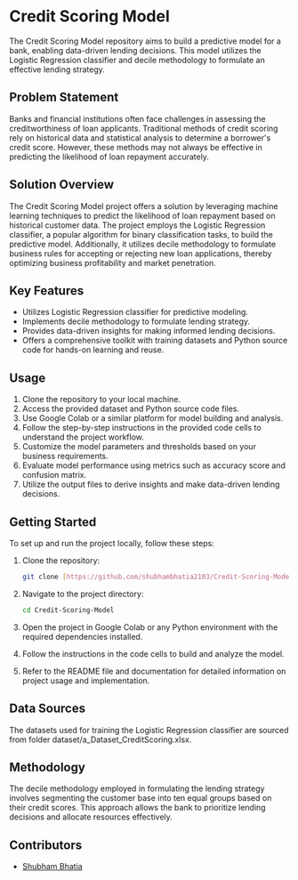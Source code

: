 # Credit Scoring Model

The Credit Scoring Model repository aims to build a predictive model for a bank, enabling data-driven lending decisions. This model utilizes the Logistic Regression classifier and decile methodology to formulate an effective lending strategy.

## Problem Statement
Banks and financial institutions often face challenges in assessing the creditworthiness of loan applicants. Traditional methods of credit scoring rely on historical data and statistical analysis to determine a borrower's credit score. However, these methods may not always be effective in predicting the likelihood of loan repayment accurately.

## Solution Overview
The Credit Scoring Model project offers a solution by leveraging machine learning techniques to predict the likelihood of loan repayment based on historical customer data. The project employs the Logistic Regression classifier, a popular algorithm for binary classification tasks, to build the predictive model. Additionally, it utilizes decile methodology to formulate business rules for accepting or rejecting new loan applications, thereby optimizing business profitability and market penetration.

## Key Features
- Utilizes Logistic Regression classifier for predictive modeling.
- Implements decile methodology to formulate lending strategy.
- Provides data-driven insights for making informed lending decisions.
- Offers a comprehensive toolkit with training datasets and Python source code for hands-on learning and reuse.

## Usage
1. Clone the repository to your local machine.
2. Access the provided dataset and Python source code files.
3. Use Google Colab or a similar platform for model building and analysis.
4. Follow the step-by-step instructions in the provided code cells to understand the project workflow.
5. Customize the model parameters and thresholds based on your business requirements.
6. Evaluate model performance using metrics such as accuracy score and confusion matrix.
7. Utilize the output files to derive insights and make data-driven lending decisions.

## Getting Started
To set up and run the project locally, follow these steps:
1. Clone the repository:

    ```bash
    git clone [https://github.com/shubhambhatia2103/Credit-Scoring-Model.git]
    ```

2. Navigate to the project directory:

    ```bash
    cd Credit-Scoring-Model
    ```

3. Open the project in Google Colab or any Python environment with the required dependencies installed.
4. Follow the instructions in the code cells to build and analyze the model.
5. Refer to the README file and documentation for detailed information on project usage and implementation.

## Data Sources
The datasets used for training the Logistic Regression classifier are sourced from folder dataset/a_Dataset_CreditScoring.xlsx.

## Methodology
The decile methodology employed in formulating the lending strategy involves segmenting the customer base into ten equal groups based on their credit scores. This approach allows the bank to prioritize lending decisions and allocate resources effectively.

## Contributors
- [Shubham Bhatia](https://www.linkedin.com/in/shubhambhatia2103/)
